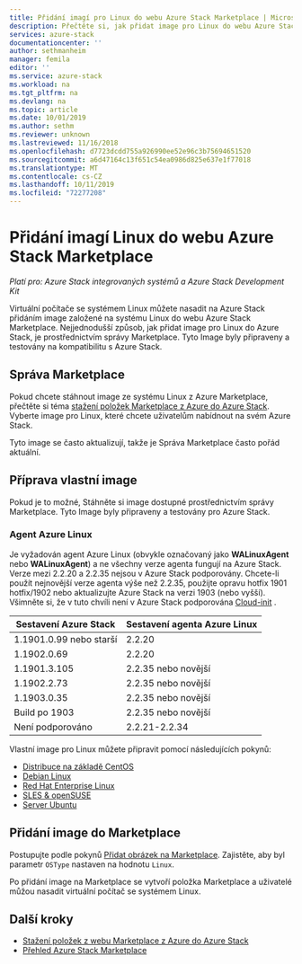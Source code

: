 ```yaml
---
title: Přidání imagí pro Linux do webu Azure Stack Marketplace | Microsoft Docs
description: Přečtěte si, jak přidat image pro Linux do webu Azure Stack Marketplace.
services: azure-stack
documentationcenter: ''
author: sethmanheim
manager: femila
editor: ''
ms.service: azure-stack
ms.workload: na
ms.tgt_pltfrm: na
ms.devlang: na
ms.topic: article
ms.date: 10/01/2019
ms.author: sethm
ms.reviewer: unknown
ms.lastreviewed: 11/16/2018
ms.openlocfilehash: d7723dcdd755a926990ee52e96c3b75694651520
ms.sourcegitcommit: a6d47164c13f651c54ea0986d825e637e1f77018
ms.translationtype: MT
ms.contentlocale: cs-CZ
ms.lasthandoff: 10/11/2019
ms.locfileid: "72277208"
---
```

# <a name="add-linux-images-to-azure-stack-marketplace"></a>Přidání imagí Linux do webu Azure Stack Marketplace

*Platí pro: Azure Stack integrovaných systémů a Azure Stack Development Kit*

Virtuální počítače se systémem Linux můžete nasadit na Azure Stack přidáním image založené na systému Linux do webu Azure Stack Marketplace. Nejjednodušší způsob, jak přidat image pro Linux do Azure Stack, je prostřednictvím správy Marketplace. Tyto Image byly připraveny a testovány na kompatibilitu s Azure Stack.

## <a name="marketplace-management"></a>Správa Marketplace

Pokud chcete stáhnout image ze systému Linux z Azure Marketplace, přečtěte si téma [stažení položek Marketplace z Azure do Azure Stack](azure-stack-download-azure-marketplace-item.md). Vyberte image pro Linux, které chcete uživatelům nabídnout na svém Azure Stack.

Tyto image se často aktualizují, takže je Správa Marketplace často pořád aktuální.

## <a name="prepare-your-own-image"></a>Příprava vlastní image

Pokud je to možné, Stáhněte si image dostupné prostřednictvím správy Marketplace. Tyto Image byly připraveny a testovány pro Azure Stack.

### <a name="azure-linux-agent"></a>Agent Azure Linux

Je vyžadován agent Azure Linux (obvykle označovaný jako **WALinuxAgent** nebo **WALinuxAgent**) a ne všechny verze agenta fungují na Azure Stack. Verze mezi 2.2.20 a 2.2.35 nejsou v Azure Stack podporovány. Chcete-li použít nejnovější verze agenta výše než 2.2.35, použijte opravu hotfix 1901 hotfix/1902 nebo aktualizujte Azure Stack na verzi 1903 (nebo vyšší). Všimněte si, že v tuto chvíli není v Azure Stack podporována [Cloud-init](https://cloud-init.io/) .

| Sestavení Azure Stack | Sestavení agenta Azure Linux |
| ------------- | ------------- |
| 1.1901.0.99 nebo starší | 2.2.20 |
| 1.1902.0.69  | 2.2.20  |
|  1.1901.3.105   | 2.2.35 nebo novější |
| 1.1902.2.73  | 2.2.35 nebo novější |
| 1.1903.0.35  | 2.2.35 nebo novější |
| Build po 1903 | 2.2.35 nebo novější |
| Není podporováno | 2.2.21-2.2.34 |

Vlastní image pro Linux můžete připravit pomocí následujících pokynů:

* [Distribuce na základě CentOS](/azure/virtual-machines/linux/create-upload-centos?toc=%2fazure%2fvirtual-machines%2flinux%2ftoc.json)
* [Debian Linux](/azure/virtual-machines/linux/debian-create-upload-vhd?toc=%2fazure%2fvirtual-machines%2flinux%2ftoc.json)
* [Red Hat Enterprise Linux](azure-stack-redhat-create-upload-vhd.md)
* [SLES & openSUSE](/azure/virtual-machines/linux/suse-create-upload-vhd?toc=%2fazure%2fvirtual-machines%2flinux%2ftoc.json)
* [Server Ubuntu](/azure/virtual-machines/linux/create-upload-ubuntu?toc=%2fazure%2fvirtual-machines%2flinux%2ftoc.json)

## <a name="add-your-image-to-marketplace"></a>Přidání image do Marketplace

Postupujte podle pokynů [Přidat obrázek na Marketplace](azure-stack-add-vm-image.md). Zajistěte, aby byl parametr `OSType` nastaven na hodnotu `Linux`.

Po přidání image na Marketplace se vytvoří položka Marketplace a uživatelé můžou nasadit virtuální počítač se systémem Linux.

## <a name="next-steps"></a>Další kroky

* [Stažení položek z webu Marketplace z Azure do Azure Stack](azure-stack-download-azure-marketplace-item.md)
* [Přehled Azure Stack Marketplace](azure-stack-marketplace.md)
